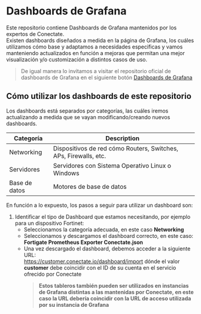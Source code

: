 # Dashboards de Grafana

Este repositorio contiene Dashboards de Grafana mantenidos por los expertos de Conectate.  
Existen dashboards diseñados a medida en la página de Grafana, los cuáles utilizamos cómo base y adaptamos a necesidades especificas y vamos manteniendo actualizados en función a mejoras que permitan una mejor visualización y/o customización a distintos casos de uso.

> De igual manera lo invitamos a visitar el repositorio oficial de dashboards de Grafana en el siguiente botón
[Dashboards de Grafana](https://grafana.com/grafana/dashboards/)

## Cómo utilizar los dashboards de este repositorio

Los dashboards está separados por categorías, las cuáles iremos actualizando a medida que se vayan modificando/creando nuevos dashboards.

| Categoría | Description |
| ----------- | ----------- |
| Networking | Dispositivos de red cómo Routers, Switches, APs, Firewalls, etc. |
| Servidores | Servidores con Sistema Operativo Linux o Windows  |
| Base de datos | Motores de base de datos  |

En función a lo expuesto, los pasos a seguir para utilizar un dashboard son:

1. Identificar el tipo de Dashboard que estamos necesitando, por ejemplo para un dispositivo Fortinet:  
    - Seleccionamos la categoría adecuada, en este caso **Networking**  
    - Seleccionamos y descargamos el dashboard correcto, en este caso:     **Fortigate Prometheus Exporter Conectate.json**  
    - Una vez descargado el dashboard, debemos acceder a la siguiente URL:  
    https://customer.conectate.io/dashboard/import  dónde el valor **customer** debe coincidir con el ID de su cuenta en el servicio ofrecido por Conectate  
        > **Estos tableros también pueden ser utilizados en instancias de Grafana distintas a las mantenidas por Conectate, en este caso la URL debería coincidir con la URL de acceso utilizada por su instancia de Grafana**

